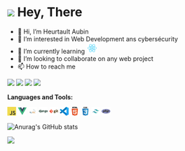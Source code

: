 <h1><img src="https://emojis.slackmojis.com/emojis/images/1531849430/4246/blob-sunglasses.gif?1531849430" width="30"/> Hey, There</h1>

- 👋 Hi, I’m Heurtault Aubin
- 👀 I’m interested in Web Development ans cybersécurity
- 🌱 I’m currently learning  <img src="https://raw.githubusercontent.com/github/explore/80688e429a7d4ef2fca1e82350fe8e3517d3494d/topics/react/react.png" height="25" />
- 💞️ I’m looking to collaborate on any web project
- 📫 How to reach me 

<p>
    <a href="https://www.twitter.com/cypherwebs"><img src="https://img.shields.io/badge/twitter-%231DA1F2.svg?&style=for-the-badge&logo=twitter&logoColor=white" height="25" /></a>
    <a href="https://www.linkedin.com/in/kasim393"><img src="https://img.shields.io/badge/linkedin-%230077B5.svg?&style=for-the-badge&logo=linkedin&logoColor=white" height="25" /></a>
    <a href="https://www.instagram.com/cypherwebs/"><img src="https://img.shields.io/badge/instagram-%23E4405F.svg?&style=for-the-badge&logo=instagram&logoColor=white" height="25" /></a>
    <a href="https://www.cypherwebs.xyz/"><img src="https://img.shields.io/badge/-Portfolio-9cf?&style=for-the-badge" height="25" /></a>
</p>

**Languages and Tools:**  

<code><img height="20" src="https://raw.githubusercontent.com/github/explore/80688e429a7d4ef2fca1e82350fe8e3517d3494d/topics/javascript/javascript.png"></code>
<code><img height="20" src="https://raw.githubusercontent.com/github/explore/80688e429a7d4ef2fca1e82350fe8e3517d3494d/topics/vue/vue.png"></code>
<code><img height="20" src="https://raw.githubusercontent.com/github/explore/80688e429a7d4ef2fca1e82350fe8e3517d3494d/topics/mysql/mysql.png"></code>
<code><img height="20" src="https://raw.githubusercontent.com/github/explore/80688e429a7d4ef2fca1e82350fe8e3517d3494d/topics/django/django.png"></code>
<code><img height="20" src="https://raw.githubusercontent.com/github/explore/80688e429a7d4ef2fca1e82350fe8e3517d3494d/topics/git/git.png"></code>
<code><img height="20" src="https://raw.githubusercontent.com/github/explore/80688e429a7d4ef2fca1e82350fe8e3517d3494d/topics/visual-studio-code/visual-studio-code.png"></code>
<code><img height="20" src="https://raw.githubusercontent.com/github/explore/80688e429a7d4ef2fca1e82350fe8e3517d3494d/topics/html/html.png"></code>
<code><img height="20" src="https://raw.githubusercontent.com/github/explore/80688e429a7d4ef2fca1e82350fe8e3517d3494d/topics/css/css.png"></code>
<code><img height="20" src="https://raw.githubusercontent.com/github/explore/80688e429a7d4ef2fca1e82350fe8e3517d3494d/topics/tailwind/tailwind.png"></code>
<code><img height="20" src="https://raw.githubusercontent.com/github/explore/ccc16358ac4530c6a69b1b80c7223cd2744dea83/topics/php/php.png"></code>

![Anurag's GitHub stats](https://github-readme-stats.vercel.app/api?username=Sixpacks123&show_icons=true&theme=radical)


![](https://komarev.com/ghpvc/?username=Sixpacks123&style=flat-square&color=38bdae)
